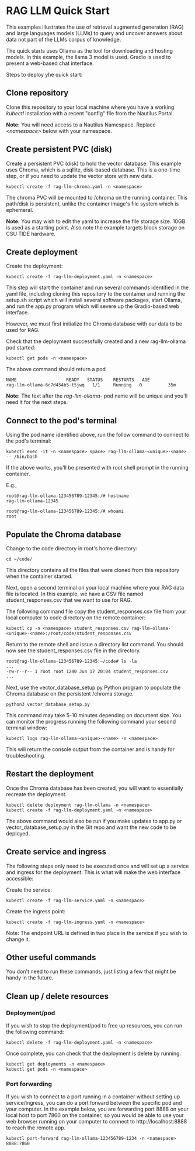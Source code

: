 # RAG LLM Quick Start

This examples illustrates the use of retrieval augmented generation (RAG) and large languages models (LLMs) to query and uncover answers about data not part of the LLMs corpus of knowledge.

The quick starts uses Ollama as the tool for downloading and hosting models. In this example, the llama 3 model is used. Gradio is used to present a web-based chat interface.

Steps to deploy yhe quick start:

## Clone repository

Clone this repository to your local machine where you have a working *kubectl* installation with a recent "config" file from the Nautilus Portal.

**Note:** You will need access to a Nautilus Namespace. Replace *\<namespace\>* below with your namespace.

## Create persistent PVC (disk) 
Create a persistent PVC (disk) to hold the vector database. This example uses Chroma, which is a sqllite, disk-based database. This is a one-time step, or if you need to update the vector store with new data.

```
kubectl create -f rag-llm-chroma.yaml -n <namespace>
```

The chroma PVC will be mounted to /chroma on the running container. This path/disk is persistent, unlike the container image's file system which is ephemeral. 

**Note:** You may wish to edit the yaml to increase the file storage size. 10GB is used as a starting point. Also note the example targets block storage on CSU TIDE hardware.

## Create deployment

Create the deployment:

```
kubectl create -f rag-llm-deployment.yaml -n <namespace>
```

This step will start the container and run several commands identified in the yaml file, including cloning this repository to the container and running the setup.sh script which will install several software packages, start Ollama, and run the app.py program which will severe up the Gradio-based web interface.

However, we must first initialize the Chroma database with our data to be used for RAG.

Check that the deployment successfully created and a new rag-llm-ollama pod started:

```
kubectl get pods -n <namespace>
```

The above command should return a pod 

```
NAME                   READY   STATUS    RESTARTS   AGE
rag-llm-ollama-6c7d454b5-t5jwq   1/1     Running   0          35m
```

**Note:** The text after the *rag-llm-ollama-* pod name will be unique and you'll need it for the next steps.

## Connect to the pod's terminal

Using the pod name identified above, run the follow command to connect to the pod's terminal:

```
kubectl exec -it -n <namespace> space> rag-llm-ollama-<unique>-<name> -- /bin/bash
```

If the above works, you'll be presented with root shell prompt in the running container. 

E.g., 

```
root@rag-llm-ollama-123456789-12345:/# hostname
rag-llm-ollama-12345

root@rag-llm-ollama-123456789-12345:/# whoami
root
````

## Populate the Chroma database

Change to the code directory in root's home directory:

```
cd ~/code/
```

This directory contains all the files that were cloned from this repository when the container started.

Next, open a second terminal on your local machine where your RAG data file is located. In this example, we have a CSV file named student_responses.csv that we want to use for RAG. 

The following command file copy the student_responses.csv file from your local computer to code directory on the remote container:

```
kubectl cp -n <namespace> student_responses.csv rag-llm-ollama-<unique>-<name>:/root/code/student_responses.csv
```

Return to the remote shell and issue a directory list command. You should now see the student_responses.csv file in the directory.

```
root@rag-llm-ollama-123456789-12345:~/code# ls -la
...
-rw-r--r-- 1 root root 1240 Jun 17 20:04 student_responses.csv
...
```

Next, use the vector_database_setup.py Python program to populate the Chroma database on the persistent /chroma storage.

```
python3 vector_database_setup.py
```

This command may take 5-10 minutes depending on document size. You can monitor the progress running the following command your second terminal window:

```
kubectl logs rag-llm-ollama-<unique>-<name> -n <namespace>
```

This will return the console output from the container and is handy for troubleshooting.

## Restart the deployment

Once the Chroma database has been created, you will want to essentially recreate the deployment.

```
kubectl delete deployment rag-llm-ollama -n <namespace>
kubectl create -f rag-llm-deployment.yaml -n <namespace>
```

The above command would also be run if you make updates to app.py or vector_database_setup.py in the Git repo and want the new code to be deployed.

## Create service and ingress

The following steps only need to be executed once and will set up a service and ingress for the deployment. This is what will make the web interface accessible:

Create the service:

```
kubectl create -f rag-llm-service.yaml -n <namespace>
```

Create the ingress point:

```
kubectl create -f rag-llm-ingress.yaml -n <namespace>
```

Note: The endpoint URL is defined in two place in the service if you wish to change it.

## Other useful commands

You don't need to run these commands, just listing a few that might be handy in the future.

## Clean up / delete resources

### Deployment/pod
If you wish to stop the deployment/pod to free up resources, you can run the following command:

```
kubectl delete -f rag-llm-deployment.yaml -n <namespace>

```

Once complete, you can check that the deployment is delete by running:

```
kubectl get deployments -n <namespace>
kubectl get pods -n <namespace>

```

### Port forwarding ###

If you wish to connect to a port running in a container without setting up service/ingress, you can do a port forward between the specific pod and your computer. In the example below, you are forwarding port 8888 on your local host to port 7860 on the container, so you would be able to use your web browser running on your computer to connect to http://localhost:8888 to reach the remote app.

```
kubectl port-forward rag-llm-ollama-123456789-1234 -n <namespace> 8888:7860
```

